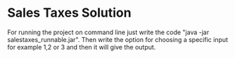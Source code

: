 # Sales Taxes Solution

For running the project on command line just write the code "java -jar salestaxes_runnable.jar". 
Then write the option for choosing a specific input for example 1,2 or 3 and then it will give the output.
